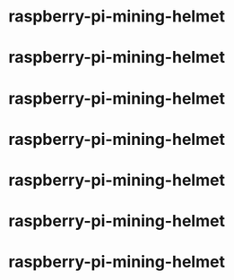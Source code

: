 # raspberry-pi-mining-helmet
# raspberry-pi-mining-helmet
# raspberry-pi-mining-helmet
# raspberry-pi-mining-helmet
# raspberry-pi-mining-helmet
# raspberry-pi-mining-helmet
# raspberry-pi-mining-helmet
